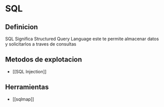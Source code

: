 # SQL

## Definicion
SQL Significa Structured Query Language este te permite almacenar datos  y solicitarlos a traves de consultas

## Metodos de explotacion
* [[SQL Injection]]

## Herramientas
* [[sqlmap]]